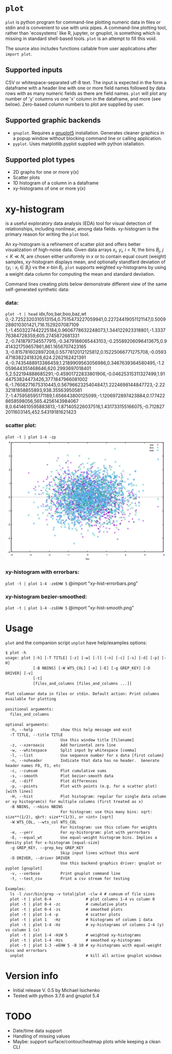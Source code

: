 # `plot`

`plot` is python program for command-line plotting numeric data in
files or stdin and is convenient to use with unix pipes.  A
command-line plotting tool, rather than 'ecosystems' like R, jupyter,
or gnuplot, is something which is missing in standard shell-based
tools.  `plot` is an attempt to fill this void.

The source also includes functions callable from user applications
after `import plot`.

## Supported inputs

CSV or whitespace-separated utf-8 text.  The input is expected in the
form a dataframe with a header line with one or more field names
followed by data rows with as many numeric fields as there are field
names.  `plot` will plot any number of 'y' columns vs one 'x' column
in the dataframe, and more (see below).  Zero-based column numbers to
plot are supplied by user.

## Supported graphic backends

* `gnuplot`. Requires a [gnuplot5](http://www.gnuplot.info/docs_5.0/gnuplot.pdf) installation.  Generates cleaner graphics in a popup window without blocking command line or calling application.
* `pyplot`.  Uses matplotlib.pyplot supplied with python istallation.

## Supported plot types

* 2D graphs for one or more y(x)
* Scatter plots
* 1D histogram of a column in a dataframe
* xy-histograms of one or more y(x)

# xy-histogram

is a useful exploratory data analysis (EDA) tool for visual detection
of relationships, including nonlinear, among data fields.
xy-histogram is the primary reason for writing the `plot` tool.

An xy-histogram is a refinement of scatter plot and offers better
visualization of high-noise data.  Given data arrays $x_i$, $y_i$,
$i<N$, the bins $B_j$, $j<K\ll N$, are chosen either uniformly in $x$
or to contain equal count (weight) samples, xy-histogram displays
mean, and optionally standfard deviation of $\{y_i: x_i\in B_j\}$ vs
the $x$-bin $B_j$.  `plot` supports weighted xy-histograms by using a
weight data column for computing the mean and standard deviiation.

Command lines creating plots below demonstrate different view of the
same self-generated synthetic data:

### data:

`plot -t | head`
idx,foo,bar,boo,baz,wt
0,-2.7252320310513154,0.7515473227059941,0.22724419051121147,0.5009288010301421,716.1529207087109
1,-1.4503227442225184,0.9606778632248073,1.344122923318801,-1.333776384728359,605.2745872681331
2,-0.7418797345577915,-0.3479186065443103,-0.25589206096413675,0.9414321759657861,861.1656707423165
3,-0.815781602897208,0.5577812012125812,0.15225066771275708,-0.059347183822418326,624.2262162421391
4,-0.7435488913386459,1.2189909563056986,0.3467639364580495,-1.2059644351468646,620.2993697018401
5,2.522194888685291,-0.45901722833801906,-0.04625315311327499,1.9144753824473426,377.1847966081002
6,-1.7608271675310445,0.5679662325404847,1.2224698144847723,-2.2232181858855893,938.35563950581
7,-1.475958595171189,1.656643800125099,-1.1206972897423884,0.1774228658598056,565.4256143984067
8,0.6414610595883813,-1.871405226037516,1.431733155166075,-0.7128272011603145,452.54319181621423

### scatter plot:

`plot -t | plot 1-4 -zp`
<img src="xy-scatter.png" width="800" />

### xy-histogram with errorbars:

`plot -t | plot 1-4 -zeEHW 5`
@import "xy-hist-errorbars.png"

### xy-histogram bezier-smoothed:

`plot -t | plot 1-4 -zsEHW 5`
@import "xy-hist-smooth.png"


# Usage

`plot` and the companion script `unplot` have help/examples options:

```
$ plot -h
usage: plot [-h] [-T TITLE] [-z] [-w] [-l] [-n] [-c] [-s] [-d] [-p] [-H]
            [-B NBINS] [-W WTS_COL] [-e] [-E] [-g GREP_KEY] [-D DRIVER] [-v]
            [-t]
            [files_and_columns [files_and_columns ...]]

Plot columnar data in files or stdin. Default action: Print columns available for plotting

positional arguments:
  files_and_columns

optional arguments:
  -h, --help            show this help message and exit
  -T TITLE, --title TITLE
                        Use this window title [filename]
  -z, --xzeroaxis       Add horizontal zero line
  -w, --whitespace      Split input by whitespace [comma]
  -l, --list            Use sequence number for x data [first column]
  -n, --noheader        Indicate that data has no header.  Generate header names F0, F1, etc
  -c, --cumsum          Plot cumulative sums
  -s, --smooth          Plot bezier-smooth data
  -d, --diff            Plot differences
  -p, --points          Plot with points (e.g. for a scatter plot) [with lines]
  -H, --hist            Plot histogram: regular for single data column or xy histogram(s) for multiple columns (first treated as x)
  -B NBINS, --nbins NBINS
                        For histogram: use this many bins: sqrt: size**(1/2), qbrt: size**(1/3), or <int> [sqrt]
  -W WTS_COL, --wts_col WTS_COL
                        For histogram: use this column for weights
  -e, --yerr            For xy-historgram: plot with yerrorbars
  -E, --equal_wt        Use equal-weight histogram bins. Implies a density plot for x-histogram [equal-size]
  -g GREP_KEY, --grep_key GREP_KEY
                        Skip input lines without this word
  -D DRIVER, --driver DRIVER
                        Use this backend graphics driver: gnuplot or pyplot [gnuplot]
  -v, --verbose         Print gnuplot command line
  -t, --test_csv        Print a csv stream for testing

Examples:
  ls -l /usr/bin|grep -v total|plot -clw 4 # cumsum of file sizes
  plot -t | plot 0-4               # plot columns 1-4 vs column 0
  plot -t | plot 0-4 -zc           # cumulative plots
  plot -t | plot 0-4 -zs           # smoothed plots
  plot -t | plot 1-4 -p            # scatter plots
  plot -t | plot 1   -Hz           # histograms of column 1 data
  plot -t | plot 1-4 -Hz           # xy-histograms of columns 2-4 (y) vs column 1 (x)
  plot -t | plot 1-4 -HzW 5        # weighted xy-histograms
  plot -t | plot 1-4 -Hzs          # smoothed xy-histograms
  plot -t | plot 1-3 -eEHW 5 -B 10 # xy-histograms with equal-weight bins and errorbars
  unplot                           # kill all active gnuplot windows
```

# Version info

* Initial release V. 0.5 by Michael Isichenko
* Tested with python 3.7.6 and gnuplot 5.4

# TODO

* Date/time data support
* Handling of missing values
* Maybe: support surface/contour/heatmap plots while keeping a clean CLI
